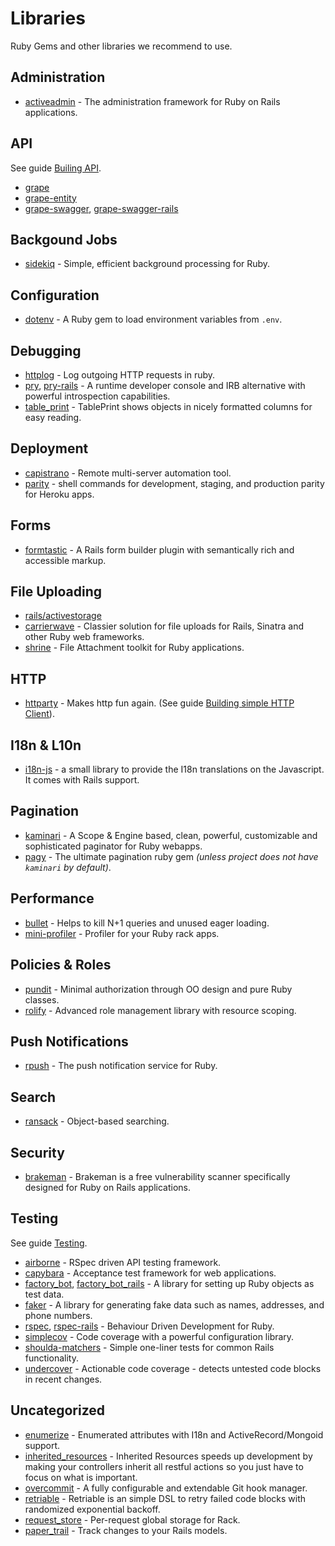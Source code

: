 # Libraries

Ruby Gems and other libraries we recommend to use.

## Administration

* [activeadmin](https://github.com/activeadmin/activeadmin) - The administration framework for Ruby on Rails applications.

## API

See guide [Builing API](building_api.md).

* [grape](https://github.com/ruby-grape/grape)
* [grape-entity](https://github.com/ruby-grape/grape-entity)
* [grape-swagger](https://github.com/ruby-grape/grape-swagger), [grape-swagger-rails](https://github.com/ruby-grape/grape-swagger-rails)

## Backgound Jobs

* [sidekiq](https://github.com/mperham/sidekiq) - Simple, efficient background processing for Ruby.

## Configuration

* [dotenv](https://github.com/bkeepers/dotenv) - A Ruby gem to load environment variables from `.env`.

## Debugging

* [httplog](https://github.com/trusche/httplog) - Log outgoing HTTP requests in ruby.
* [pry](https://github.com/pry/pry), [pry-rails](https://github.com/rweng/pry-rails) - A runtime developer console and IRB alternative with powerful introspection capabilities.
* [table_print](http://tableprintgem.com/) - TablePrint shows objects in nicely formatted columns for easy reading.

## Deployment

* [capistrano](https://github.com/capistrano/capistrano) - Remote multi-server automation tool.
* [parity](https://github.com/thoughtbot/parity) - shell commands for development, staging, and production parity for Heroku apps.

## Forms

* [formtastic](https://github.com/justinfrench/formtastic) - A Rails form builder plugin with semantically rich and accessible markup.

## File Uploading

* [rails/activestorage](https://guides.rubyonrails.org/active_storage_overview.html)
* [carrierwave](https://github.com/carrierwaveuploader/carrierwave) - Classier solution for file uploads for Rails, Sinatra and other Ruby web frameworks.
* [shrine](https://shrinerb.com) - File Attachment toolkit for Ruby applications.

## HTTP

* [httparty](https://github.com/jnunemaker/httparty) - Makes http fun again. (See guide [Building simple HTTP Client](../guides/building_simple_http_client.md)).

## I18n & L10n

* [i18n-js](https://github.com/fnando/i18n-js) - a small library to provide the I18n translations on the Javascript. It comes with Rails support.

## Pagination

* [kaminari](https://github.com/kaminari/kaminari) - A Scope & Engine based, clean, powerful, customizable and sophisticated paginator for Ruby webapps.
* [pagy](https://github.com/ddnexus/pagy) - The ultimate pagination ruby gem _(unless project does not have `kaminari` by default)_.

## Performance

* [bullet](https://github.com/flyerhzm/bullet) - Helps to kill N+1 queries and unused eager loading.
* [mini-profiler](https://github.com/MiniProfiler/rack-mini-profiler) - Profiler for your Ruby rack apps.

## Policies & Roles

* [pundit](https://github.com/varvet/pundit) - Minimal authorization through OO design and pure Ruby classes.
* [rolify](https://github.com/RolifyCommunity/rolify) - Advanced role management library with resource scoping.

## Push Notifications

* [rpush](https://github.com/rpush/rpush) - The push notification service for Ruby.

## Search

* [ransack](https://github.com/activerecord-hackery/ransack) - Object-based searching.

## Security

* [brakeman](https://brakemanscanner.org) - Brakeman is a free vulnerability scanner specifically designed for Ruby on Rails applications.

## Testing

See guide [Testing](testing.md).

* [airborne](https://github.com/brooklynDev/airborne) - RSpec driven API testing framework.
* [capybara](https://github.com/teamcapybara/capybara) - Acceptance test framework for web applications.
* [factory_bot](https://github.com/thoughtbot/factory_bot), [factory_bot_rails](https://github.com/thoughtbot/factory_bot_rails) - A library for setting up Ruby objects as test data.
* [faker](https://github.com/stympy/faker) - A library for generating fake data such as names, addresses, and phone numbers.
* [rspec](https://github.com/rspec/rspec), [rspec-rails](https://github.com/rspec/rspec-rails) - Behaviour Driven Development for Ruby.
* [simplecov](https://github.com/colszowka/simplecov) - Code coverage with a powerful configuration library.
* [shoulda-matchers](https://github.com/thoughtbot/shoulda-matchers) - Simple one-liner tests for common Rails functionality.
* [undercover](https://github.com/grodowski/undercover) - Actionable code coverage - detects untested code blocks in recent changes.

## Uncategorized

* [enumerize](https://github.com/brainspec/enumerize) - Enumerated attributes with I18n and ActiveRecord/Mongoid support.
* [inherited_resources](https://github.com/activeadmin/inherited_resources) - Inherited Resources speeds up development by making your controllers inherit all restful actions so you just have to focus on what is important.
* [overcommit](https://github.com/brigade/overcommit) - A fully configurable and extendable Git hook manager.
* [retriable](https://github.com/kamui/retriable) - Retriable is an simple DSL to retry failed code blocks with randomized exponential backoff.
* [request_store](https://github.com/steveklabnik/request_store) - Per-request global storage for Rack.
* [paper_trail](https://github.com/paper-trail-gem/paper_trail) - Track changes to your Rails models.
